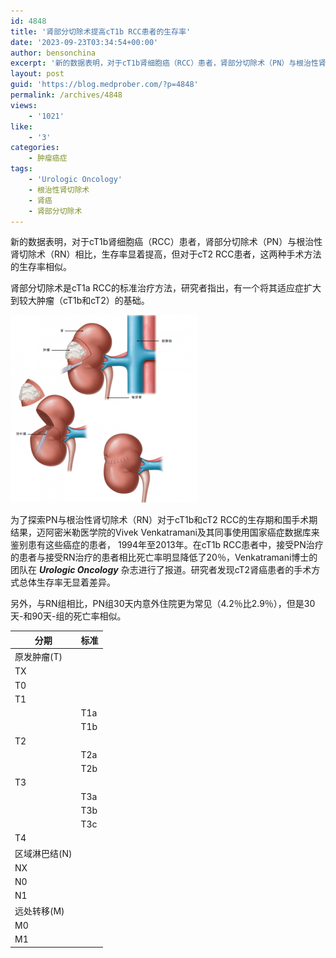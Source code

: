 ```yaml
---
id: 4848
title: '肾部分切除术提高cT1b RCC患者的生存率'
date: '2023-09-23T03:34:54+00:00'
author: bensonchina
excerpt: '新的数据表明，对于cT1b肾细胞癌（RCC）患者，肾部分切除术（PN）与根治性肾切除术（RN）相比，生存率显着提高，但对于cT2 RCC患者，这两种手术方法的生存率相似。'
layout: post
guid: 'https://blog.medprober.com/?p=4848'
permalink: /archives/4848
views:
    - '1021'
like:
    - '3'
categories:
    - 肿瘤癌症
tags:
    - 'Urologic Oncology'
    - 根治性肾切除术
    - 肾癌
    - 肾部分切除术
---
```


新的数据表明，对于cT1b肾细胞癌（RCC）患者，肾部分切除术（PN）与根治性肾切除术（RN）相比，生存率显着提高，但对于cT2 RCC患者，这两种手术方法的生存率相似。

肾部分切除术是cT1a RCC的标准治疗方法，研究者指出，有一个将其适应症扩大到较大肿瘤（cT1b和cT2）的基础。

![](/assets/uploads/2017/12/183200woazbbovbb07klmb.png.thumb_.png)

为了探索PN与根治性肾切除术（RN）对于cT1b和cT2 RCC的生存期和围手术期结果，迈阿密米勒医学院的Vivek Venkatramani及其同事使用国家癌症数据库来鉴别患有这些癌症的患者， 1994年至2013年。在cT1b RCC患者中，接受PN治疗的患者与接受RN治疗的患者相比死亡率明显降低了20％，Venkatramani博士的团队在 ***Urologic Oncology*** 杂志进行了报道。研究者发现cT2肾癌患者的手术方式总体生存率无显着差异。

另外，与RN组相比，PN组30天内意外住院更为常见（4.2％比2.9％），但是30天-和90天-组的死亡率相似。

| 分期 | 标准 |
|---|---|
| 原发肿瘤(T) |  |
| TX |  | 原发肿瘤无法评估 |
| T0 |  | 无原发肿瘤的证据 |
| T1 |  | 肿瘤局限于肾脏，最大径 ≤ 7cm |
|  | T1a | 肿瘤最大径 ≤ 4cm |
|  | T1b | 4cm＜肿瘤最大径 ≤ 7cm |
| T2 |  | 肿瘤局限于肾脏，最大径 ＞7cm |
|  | T2a | 7cm肿瘤最大径≤10cm |
|  | T2b | 肿瘤局限于肾脏，最大径＞10cm |
| T3 |  | 肿瘤侵及大静脉或肾周围组织，但未累及同侧肾上腺，也未超过肾周围筋膜 |
|  | T3a | 肿瘤侵及肾静脉内或肾静脉分支的肾段静脉（含肌层的静脉）或侵犯肾周围脂肪和/或肾窦脂肪（肾盂旁脂肪），但是未超过肾周围筋膜 |
|  | T3b | 肿瘤侵及横膈膜下的下腔静脉 |
|  | T3c | 肿瘤侵及横膈膜上的下腔静脉或侵及下腔静脉壁 |
| T4 |  | 肿瘤侵透肾周筋膜，包括侵及邻近&gt;肿瘤的同侧肾上腺 |
| 区域淋巴结(N) |
| NX |  | 区域淋巴结无法评估 |
| N0 |  | 没有区域淋巴结转移 |
| N1 |  | 区域淋巴结转移 |
| 远处转移(M) |
| M0 |  | 无远处转移 |
| M1 |  | 有远处转移 |